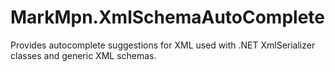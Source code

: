 # MarkMpn.XmlSchemaAutoComplete
Provides autocomplete suggestions for XML used with .NET XmlSerializer classes and generic XML schemas.
